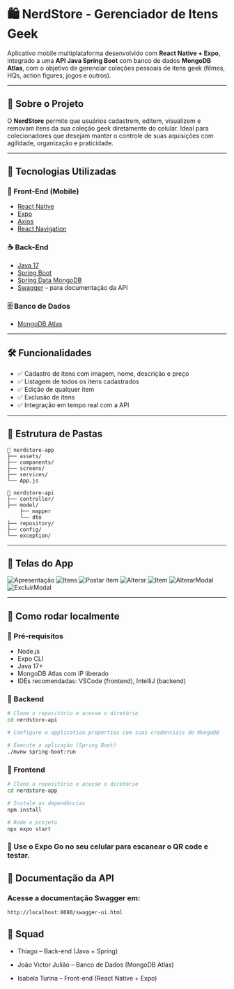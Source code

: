 # 🛍️ NerdStore - Gerenciador de Itens Geek

Aplicativo mobile multiplataforma desenvolvido com **React Native + Expo**, integrado a uma **API Java Spring Boot** com banco de dados **MongoDB Atlas**, com o objetivo de gerenciar coleções pessoais de itens geek (filmes, HQs, action figures, jogos e outros).

---

## 📱 Sobre o Projeto

O **NerdStore** permite que usuários cadastrem, editem, visualizem e removam itens da sua coleção geek diretamente do celular. Ideal para colecionadores que desejam manter o controle de suas aquisições com agilidade, organização e praticidade.

---

## 🚀 Tecnologias Utilizadas

### 🔧 Front-End (Mobile)

- [React Native](https://reactnative.dev/)
- [Expo](https://expo.dev/)
- [Axios](https://axios-http.com/)
- [React Navigation](https://reactnavigation.org/)

### ☕ Back-End

- [Java 17](https://www.oracle.com/java/)
- [Spring Boot](https://spring.io/projects/spring-boot)
- [Spring Data MongoDB](https://spring.io/projects/spring-data-mongodb)
- [Swagger](https://swagger.io/) – para documentação da API

### 🗄️ Banco de Dados

- [MongoDB Atlas](https://www.mongodb.com/cloud/atlas)

---

## 🛠️ Funcionalidades

- ✅ Cadastro de itens com imagem, nome, descrição e preço
- ✅ Listagem de todos os itens cadastrados
- ✅ Edição de qualquer item
- ✅ Exclusão de itens
- ✅ Integração em tempo real com a API

---

## 📂 Estrutura de Pastas
```
📁 nerdstore-app
├── assets/
├── components/
├── screens/
├── services/
└── App.js

📁 nerdstore-api
├── controller/
├── model/
    ├── mapper
    └── dto
├── repository/
├── config/
└── exception/
```


---

## 📸 Telas do App

![Apresentação](./img/inicial.png)
![Itens](./img/Itens.png)
![Postar item](./img/Adicionar.png)
![Alterar](./img/Alterar.png)
![Item](./img/Item.png)
![AlterarModal](./img/AlterarModal.png)
![ExcluirModal](./img/ExcluirModal.png)

---

## 🧪 Como rodar localmente

### 🧰 Pré-requisitos

- Node.js
- Expo CLI
- Java 17+
- MongoDB Atlas com IP liberado
- IDEs recomendadas: VSCode (frontend), IntelliJ (backend)

### 🔧 Backend

```bash
# Clone o repositório e acesse o diretório
cd nerdstore-api

# Configure o application.properties com suas credenciais do MongoDB

# Execute a aplicação (Spring Boot)
./mvnw spring-boot:run
```

### 📱 Frontend
```bash
# Clone o repositório e acesse o diretório
cd nerdstore-app

# Instale as dependências
npm install

# Rode o projeto
npx expo start
```

### 🤳 Use o Expo Go no seu celular para escanear o QR code e testar.


## 📘 Documentação da API
### Acesse a documentação Swagger em:
```bash
http://localhost:8080/swagger-ui.html
```

## 👥 Squad
- Thiago – Back-end (Java + Spring)

- João Victor Julião – Banco de Dados (MongoDB Atlas)

- Isabela Turina – Front-end (React Native + Expo)